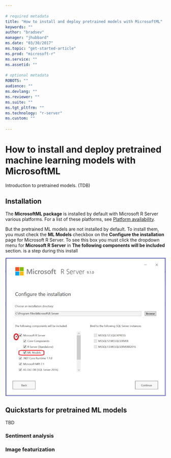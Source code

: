 ```yaml
---

# required metadata
title: "How to install and deploy pretrained models with MicrosoftML"
keywords: ""
author: "bradsev"
manager: "jhubbard"
ms.date: "03/30/2017"
ms.topic: "get-started-article"
ms.prod: "microsoft-r"
ms.service: ""
ms.assetid: ""

# optional metadata
ROBOTS: ""
audience: ""
ms.devlang: ""
ms.reviewer: ""
ms.suite: ""
ms.tgt_pltfrm: ""
ms.technology: "r-server"
ms.custom: ""

---
```


# How to install and deploy pretrained machine learning  models with MicrosoftML

Introduction to pretrained models. (TDB)

## Installation

The **MicrosoftML package** is installed by default with Microsoft R Server various platforms. For a list  of these platforms, see [Platform availability](microsoftml-get-started.md#Platform-availability).

But the pretrained ML models are not installed by default. To install them, you must check the **ML Models** checkbox on the **Configure the installation** page for Microsoft R Server. To see this box you must click the dropdown menu for **Microsoft R Server** in **The following components will be included** section.
is a step during this install


![MicrosoftML: Algorithm Cheat Sheet: Learn how to choose a Machine Learning algorithm.](./media/deploy-pretrainted-microsoftml-models/msr-config-install-ml-model.png)

## Quickstarts for pretrained ML models

TBD

### Sentiment analysis

### Image featurization
